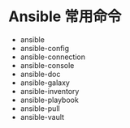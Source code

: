 # Ansible 常用命令

* ansible
* ansible-config
* ansible-connection
* ansible-console
* ansible-doc
* ansible-galaxy
* ansible-inventory
* ansible-playbook
* ansible-pull
* ansible-vault

